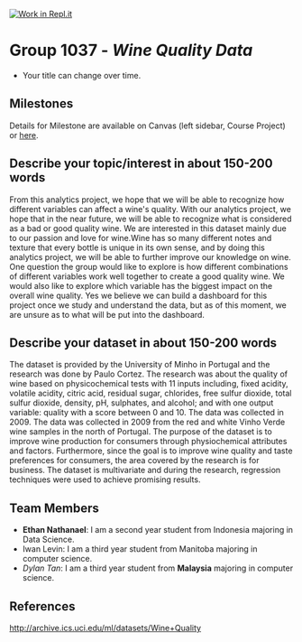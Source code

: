 [![Work in Repl.it](https://classroom.github.com/assets/work-in-replit-14baed9a392b3a25080506f3b7b6d57f295ec2978f6f33ec97e36a161684cbe9.svg)](https://classroom.github.com/online_ide?assignment_repo_id=360170&assignment_repo_type=GroupAssignmentRepo)
# Group 1037 - *Wine Quality Data*

- Your title can change over time.

## Milestones

Details for Milestone are available on Canvas (left sidebar, Course Project) or [here](https://firas.moosvi.com/courses/data301/project/milestone01.html).

## Describe your topic/interest in about 150-200 words

   From this analytics project, we hope that we will be able to recognize how different variables can affect a wine's quality. With our analytics project, we hope that in the near future, we will be able to recognize what is considered as a bad or good quality wine. We are interested in this dataset mainly due to our passion and love for wine.Wine has so many different notes and texture that every bottle is unique in its own sense, and by doing this analytics project, we will be able to further improve our knowledge on wine. One question the group would like to explore is how different combinations of different variables work well together to create a good quality wine. We would also like to explore which variable has the biggest impact on the overall wine quality. Yes we believe we can build a dashboard for this project once we study and understand the data, but as of this moment, we are unsure as to what will be put into the dashboard.

## Describe your dataset in about 150-200 words

The dataset is provided by the University of Minho in Portugal and the research was done by Paulo Cortez. The research was about the quality of wine based on physicochemical tests with 11 inputs including, fixed acidity, volatile acidity, citric acid, residual sugar, chlorides, free sulfur dioxide, total sulfur dioxide, density, pH, sulphates, and alcohol; and with one output variable: quality with a score between 0 and 10. The data was collected in 2009. The data was collected in 2009 from the red and white Vinho Verde wine samples in the north of Portugal. The purpose of the dataset is to improve wine production for consumers through physiochemical attributes and factors. Furthermore, since the goal is to improve wine quality and taste preferences for consumers, the area covered by the research is for business.  The dataset is multivariate and during the research, regression techniques were used to achieve promising results.

## Team Members

- **Ethan Nathanael**: I am a second year student from Indonesia majoring in Data Science.
- Iwan Levin: I am a third year student from Manitoba majoring in computer science.
- *Dylan Tan*: I am a third year student from **Malaysia** majoring in computer science.
## References

http://archive.ics.uci.edu/ml/datasets/Wine+Quality
